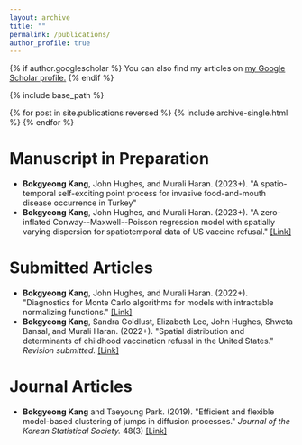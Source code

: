 ```yaml
---
layout: archive
title: ""
permalink: /publications/
author_profile: true
---
```


{% if author.googlescholar %}
  You can also find my articles on <u><a href="{{author.googlescholar}}">my Google Scholar profile</a>.</u>
{% endif %}

{% include base_path %}

{% for post in site.publications reversed %}
  {% include archive-single.html %}
{% endfor %}

Manuscript in Preparation
======
* **Bokgyeong Kang**, John Hughes, and Murali Haran. (2023+). "A spatio-temporal self-exciting point process for invasive food-and-mouth disease occurrence in Turkey" 
* **Bokgyeong Kang**, John Hughes, and Murali Haran. (2023+). "A zero-inflated Conway--Maxwell--Poisson regression model with spatially varying dispersion for spatiotemporal data of US vaccine refusal." [[Link]](https://arxiv.org/pdf/2301.11472.pdf) 

Submitted Articles
====== 
* **Bokgyeong Kang**, John Hughes, and Murali Haran. (2022+). "Diagnostics for Monte Carlo algorithms for models with intractable normalizing functions." [[Link]](https://arxiv.org/pdf/2109.05121.pdf)
* **Bokgyeong Kang**, Sandra Goldlust, Elizabeth Lee, John Hughes, Shweta Bansal, and Murali Haran. (2022+). "Spatial distribution and determinants of childhood vaccination refusal in the United States." <i>Revision submitted.</i> [[Link]](https://arxiv.org/pdf/2211.03763.pdf)

Journal Articles
====== 
* **Bokgyeong Kang** and Taeyoung Park. (2019). "Efficient and flexible model-based clustering of jumps in diffusion processes." <i>Journal of the Korean Statistical Society.</i> 48(3) [[Link]](https://www.sciencedirect.com/science/article/abs/pii/S1226319219300377)

